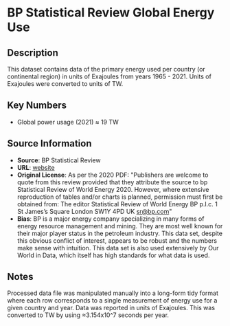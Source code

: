 
# BP Statistical Review Global Energy Use

## Description 
This dataset contains data of the primary energy used per country (or
continental region) in units of Exajoules from years 1965 - 2021. Units of
Exajoules were converted to units of TW.

## Key Numbers

* Global power usage (2021) ≈ 19 TW

## Source Information

* **Source**: BP Statistical Review
* **URL**: [website](https://www.bp.com/en/global/corporate/energy-economics/statistical-review-of-world-energy.html)
* **Original License**: As per the 2020 PDF: "Publishers are welcome to quote
    from this review provided that they attribute the source
    to bp Statistical Review of World Energy 2020. However, where extensive
    reproduction of tables and/or charts is planned, permission must first be
    obtained from: The editor Statistical Review of World Energy BP p.l.c. 1 St
    James’s Square London SW1Y 4PD UK sr@bp.com"
* **Bias**: BP is a major energy company specializing in many forms of energy
  resource management and mining. They are most well known for their major
  player status in the petroleum industry. This data set, despite this obvious
  conflict of interest, appears to be robust and the numbers make sense with
  intuition. This data set is also used extensively by Our World in Data, which
  itself has high standards for what data is used.

## Notes 
Processed data file was manipulated manually into a long-form tidy format where
each row corresponds to a single measurement of energy use for a given country
and year. Data was reported in units of Exajoules. This was converted to TW by
using ≈3.154x10^7 seconds per year. 
